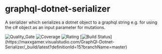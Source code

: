 # graphql-dotnet-serializer
A serializer which serializes a dotnet object to a graphql string e.g. for using the c# object as an input parameter for mutations. 

![Quality_Gate](https://sonarcloud.io/api/project_badges/measure?project=GraphQlDotnetSerializer&metric=alert_status)
![Coverage](https://sonarcloud.io/api/project_badges/measure?project=GraphQlDotnetSerializer&metric=coverage)
![Rating](https://sonarcloud.io/api/project_badges/measure?project=GraphQlDotnetSerializer&metric=sqale_rating)
[![Build Status](https://maxxgamer.visualstudio.com/GraphQl-Dotnet-Serializer/_apis/build/status/GraphQl-Dotnet-Serializer-ASP.NET%20Core%20(.NET%20Framework)-CI?branchName=master)](https://maxxgamer.visualstudio.com/GraphQl-Dotnet-Serializer/_build/latest?definitionId=15?branchName=master)
